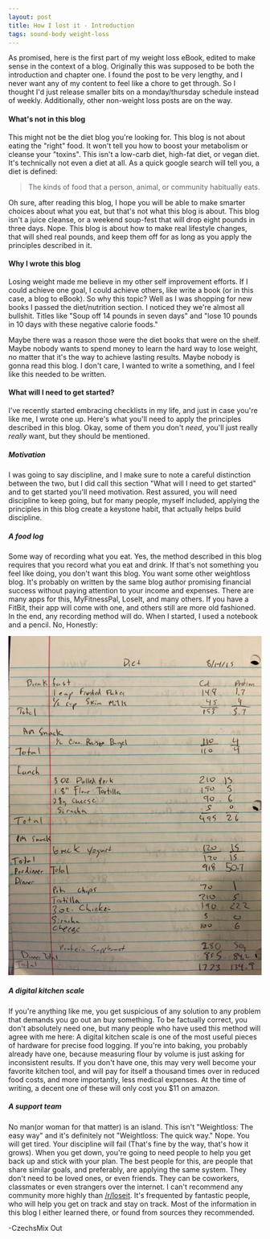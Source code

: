 ```yaml
---
layout: post
title: How I lost it - Introduction
tags: sound-body weight-loss
---
```


As promised, here is the first part of my weight loss eBook, edited to make sense in the context of a blog. Originally this was supposed to be both the introduction and chapter one. I found the post to be very lengthy, and I never want any of my content to feel like a chore to get through. So I thought I'd just release smaller bits on a monday/thursday schedule instead of weekly. Additionally, other non-weight loss posts are on the way.

#### What's not in this blog

This might not be the diet blog you're looking for. This blog is not about eating the "right" food. It won't tell you how to boost your metabolism or cleanse your "toxins". This isn't a low-carb diet, high-fat diet, or vegan diet. It's technically not even a diet at all. As a quick google search will tell you, a diet is defined:

>The kinds of food that a person, animal, or community habitually eats.

Oh sure, after reading this blog, I hope you will be able to make smarter choices about what you eat, but that's not what this blog is about. This blog isn't a juice cleanse, or a weekend soup-fest that will drop eight pounds in three days. Nope. This blog is about how to make real lifestyle changes, that will shed real pounds, and keep them off for as long as you apply the principles described in it.

#### Why I wrote this blog

Losing weight made me believe in my other self improvement efforts. If I could achieve one goal, I could achieve others, like write a book (or in this case, a blog to eBook). So why this topic? Well as I was shopping for new books I passed the diet/nutrition section. I noticed they we're almost all bullshit. Titles like "Soup off 14 pounds in seven days" and "lose 10 pounds in 10 days with these negative calorie foods."

Maybe there was a reason those were the diet books that were on the shelf. Maybe nobody wants to spend money to learn the hard way to lose weight, no matter that it's the way to achieve lasting results. Maybe nobody is gonna read this blog. I don't care, I wanted to write a something, and I feel like this needed to be written.

#### What will I need to get started?

I've recently started embracing checklists in my life, and just in case you're like me, I wrote one up. Here's what you'll need to apply the principles described in this blog. Okay, some of them you don't *need*, you'll just really *really* want, but they should be mentioned.

##### Motivation

I was going to say discipline, and I make sure to note a careful distinction between the two, but I did call this section "What will I need to get started" and to get started you'll need motivation. Rest assured, you will need discipline to keep going, but for many people, myself included, applying the principles in this blog create a keystone habit, that actually helps build discipline.

##### A food log

Some way of recording what you eat. Yes, the method described in this blog requires that you record what you eat and drink. If that's not something you feel like doing, you don't want this blog. You want some other weightloss blog. It's probably on written by the same blog author promising financial success without paying attention to your income and expenses. There are many apps for this, MyFitnessPal, LoseIt, and many others. If you have a FitBit, their app will come with one, and others still are more old fashioned. In the end, any recording method will do. When I started, I used a notebook and a pencil. No, Honestly:

![Log][log]

##### A digital kitchen scale

If you're anything like me, you get suspicious of any solution to any problem that demands you go out an buy something. To be factually correct, you don't absolutely need one, but many people who have used this method will agree with me here: A digital kitchen scale is one of the most useful pieces of hardware for precise food logging. If you're into baking, you probably already have one, because measuring flour by volume is just asking for inconsistent results. If you don't have one, this may very well become your favorite kitchen tool, and will pay for itself a thousand times over in reduced food costs, and more importantly, less medical expenses. At the time of writing, a decent one of these will only cost you $11 on amazon.

##### A support team

No man(or woman for that matter) is an island. This isn't "Weightloss: The easy way" and it's definitely not "Weightloss: The quick way." Nope. You will get tired. Your discipline will fail (That's fine by the way, that's how it grows). When you get down, you're going to need people to help you get back up and stick with your plan. The best people for this, are people that share similar goals, and preferably, are applying the same system. They don't need to be loved ones, or even friends. They can be coworkers, classmates or even strangers over the internet. I can't recommend any community more highly than [/r/loseit](http://reddit.com/r/loseit). It's frequented by fantastic people, who will help you get on track and stay on track. Most of the information in this blog I either learned there, or found from sources they recommended.

  -CzechsMix Out

[log]: /img/2016/6/20/log.png "Log"
